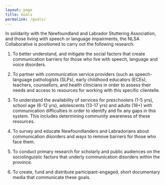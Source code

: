 ```yaml
---
layout: page
title: Goals
permalink: /goals/
---
```


In solidarity with the Newfoundland and Labrador Stuttering Association, and those living with speech or language impairments, the NLSA Collaborative is positioned to carry out the following research:

1. To better understand, and mitigate the social factors that create communication barriers for those who live with speech, language and voice disorders.

2. To partner with communication service providers (such as speech-language pathologists (SLPs), early childhood educators (ECEs), teachers, counsellors, and health clinicians in order to assess their needs and access to resources for working with this specific clientelle.

3. To understand the availability of services for preschoolers (1-5 yrs), school age (6-12 yrs), adolescents (13-17 yrs) and adults (18+) with communication difficulties in order to identify and fix any gaps in this system. This includes determining community awareness of these resources.

4. To survey and educate Newfoundlanders and Labradorians about communication disorders and ways to remove barriers for those who face them.

5. To conduct primary research for scholarly and public audiences on the sociolinguistic factors that underly communication disorders within the province.

6. To create, fund and distribute participant-engaged, short documentary media that communicate these goals. 
